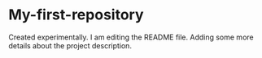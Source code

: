 # My-first-repository
Created experimentally.
I am editing the README file. Adding some more details about the project description.
